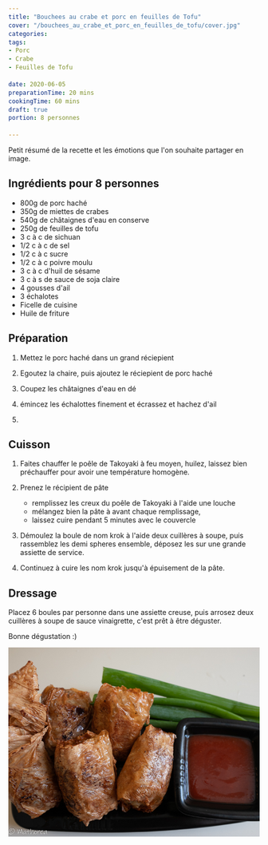 ```yaml
---
title: "Bouchees au crabe et porc en feuilles de Tofu"
cover: "/bouchees_au_crabe_et_porc_en_feuilles_de_tofu/cover.jpg"
categories:
tags:
- Porc
- Crabe
- Feuilles de Tofu

date: 2020-06-05
preparationTime: 20 mins
cookingTime: 60 mins
draft: true
portion: 8 personnes

---
```

Petit résumé de la recette et les émotions que l'on souhaite partager en image.

<!--more--> 

## Ingrédients pour 8 personnes

- 800g de porc haché
- 350g de miettes de crabes
- 540g de châtaignes d'eau en conserve
- 250g de feuilles de tofu
- 3 c à c de sichuan
- 1/2 c à c de sel
- 1/2 c à c sucre 
- 1/2 c à c poivre moulu
- 3 c à c d'huil de sésame
- 3 c à s de sauce de soja claire
- 4 gousses d'ail
- 3 échalotes
- Ficelle de cuisine
- Huile de friture


## Préparation ##

1. Mettez le porc haché dans un grand réciepient
2. Egoutez la chaire, puis ajoutez le réciepient de porc haché
3. Coupez les châtaignes d'eau en dé 
4. émincez les échalottes finement et écrassez et hachez d'ail 

2.
## Cuisson ##

1. Faites chauffer le poêle de Takoyaki à feu moyen, huilez, laissez bien préchauffer pour avoir une température homogène.

2. Prenez le récipient de pâte
    - remplissez les creux du poêle de Takoyaki à l'aide une louche
    - mélangez bien la pâte à avant chaque remplissage, 
    - laissez cuire pendant 5 minutes avec le couvercle

3. Démoulez la boule de nom krok à l'aide deux cuillères à soupe, puis rassemblez les demi spheres ensemble, déposez les sur une grande assiette de service.

4. Continuez à cuire les nom krok jusqu'à épuisement de la pâte.

## Dressage

Placez 6 boules par personne dans une assiette creuse, puis arrosez deux cuillères à soupe de sauce vinaigrette, c'est prêt à être déguster.

Bonne dégustation :)

![resultat](cover.jpg)